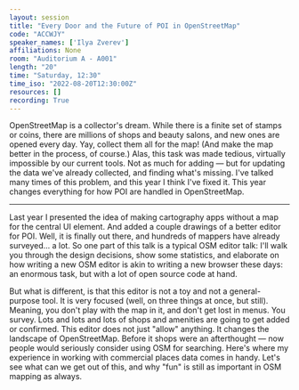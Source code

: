 ```yaml
---
layout: session
title: "Every Door and the Future of POI in OpenStreetMap"
code: "ACCWJY"
speaker_names: ['Ilya Zverev']
affiliations: None
room: "Auditorium A - A001"
length: "20"
time: "Saturday, 12:30"
time_iso: "2022-08-20T12:30:00Z"
resources: []
recording: True
---
```


OpenStreetMap is a collector's dream. While there is a finite set of stamps or coins, there are millions of shops and beauty salons, and new ones are opened every day. Yay, collect them all for the map! (And make the map better in the process, of course.) Alas, this task was made tedious, virtually impossible by our current tools. Not as much for adding — but for updating the data we've already collected, and finding what's missing. I've talked many times of this problem, and this year I think I've fixed it. This year changes everything for how POI are handled in OpenStreetMap.

<hr>

Last year I presented the idea of making cartography apps without a map for the central UI element. And added a couple drawings of a better editor for POI. Well, it is finally out there, and hundreds of mappers have already surveyed... a lot. So one part of this talk is a typical OSM editor talk: I'll walk you through the design decisions, show some statistics, and elaborate on how writing a new OSM editor is akin to writing a new browser these days: an enormous task, but with a lot of open source code at hand.

But what is different, is that this editor is not a toy and not a general-purpose tool. It is very focused (well, on three things at once, but still). Meaning, you don't play with the map in it, and don't get lost in menus. You survey. Lots and lots and lots of shops and amenities are going to get added or confirmed. This editor does not just &#34;allow&#34; anything. It changes the landscape of OpenStreetMap. Before it shops were an afterthought — now people would seriously consider using OSM for searching. Here's where my experience in working with commercial places data comes in handy. Let's see what can we get out of this, and why &#34;fun&#34; is still as important in OSM mapping as always.

